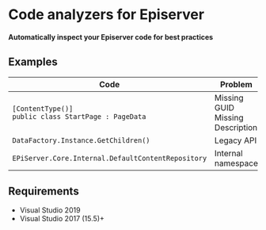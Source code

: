 # Code analyzers for Episerver
#### Automatically inspect your Episerver code for best practices

<!---
[![Nuget](https://img.shields.io/badge/nuget-v1.0-blue)](https://nuget.episerver.com/package/?id=CodeAnalyzers.Episerver)
--->

## Examples

Code | Problem | Severity
-----|---------|:-------:
`[ContentType()]`<br>`public class StartPage : PageData` | Missing GUID<br>Missing Description | :no_entry:<br>:warning:
`DataFactory.Instance.GetChildren()` | Legacy API | :warning:
`EPiServer.Core.Internal.DefaultContentRepository` | Internal namespace | :warning:

<!---
## Installation 
`Install-Package CodeAnalyzers.Episerver`
--->

## Requirements
* Visual Studio 2019
* Visual Studio 2017 (15.5)+
